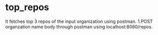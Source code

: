 # top_repos
It fetches top 3 repos of the input organization using postman.
1.POST organzation name body through postman using localhost:8080/repos.
